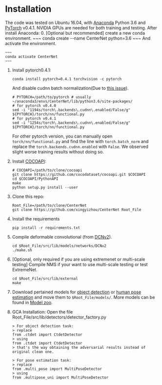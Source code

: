 # Installation
The code was tested on Ubuntu 16.04, with [Anaconda](https://www.anaconda.com/download) Python 3.6 and [PyTorch]((http://pytorch.org/)) v0.4.1. NVIDIA GPUs are needed for both training and testing.
After install Anaconda:
0. [Optional but recommended] create a new conda environment.
    ~~~
    conda create --name CenterNet python=3.6
    ~~~
    And activate the environment.
    
    ~~~
    conda activate CenterNet
    ~~~

1. Install pytorch0.4.1:
    ~~~
    conda install pytorch=0.4.1 torchvision -c pytorch
    ~~~
    
    And disable cudnn batch normalization(Due to [this issue](https://github.com/xingyizhou/pytorch-pose-hg-3d/issues/16)).
     ~~~
    # PYTORCH=/path/to/pytorch # usually ~/anaconda3/envs/CenterNet/lib/python3.6/site-packages/
    # for pytorch v0.4.0
    sed -i "1194s/torch\.backends\.cudnn\.enabled/False/g" ${PYTORCH}/torch/nn/functional.py
    # for pytorch v0.4.1
    sed -i "1254s/torch\.backends\.cudnn\.enabled/False/g" ${PYTORCH}/torch/nn/functional.py
     ~~~
     
     For other pytorch version, you can manually open `torch/nn/functional.py` and find the line with `torch.batch_norm` and replace the `torch.backends.cudnn.enabled` with `False`. We observed slight worse training results without doing so. 
     
2. Install [COCOAPI](https://github.com/cocodataset/cocoapi):
    ~~~
    # COCOAPI=/path/to/clone/cocoapi
    git clone https://github.com/cocodataset/cocoapi.git $COCOAPI
    cd $COCOAPI/PythonAPI
    make
    python setup.py install --user
    ~~~

3. Clone this repo:
    ~~~
    Root_File=/path/to/clone/CenterNet
    git clone https://github.com/xingyizhou/CenterNet Root_File
    ~~~


4. Install the requirements
    ~~~
    pip install -r requirements.txt
    ~~~
    
    
5. Compile deformable convolutional (from [DCNv2](https://github.com/CharlesShang/DCNv2/tree/pytorch_0.4)).
    ~~~
    cd $Root_File/src/lib/models/networks/DCNv2
    ./make.sh
    ~~~
6. [Optional, only required if you are using extremenet or multi-scale testing] Compile NMS if your want to use multi-scale testing or test ExtremeNet.
    ~~~
    cd $Root_File/src/lib/external
    make
    ~~~

7. Download pertained models for [object detection]() or [human pose estimation]() and move them to `$Root_File/models/`. 
   More models can be found in [Model zoo](MODEL_ZOO.md).
   

8.  GCA Installation:
    Open  the file Root_File/src/lib/detectors/detector_factory.py
    ~~~
    > For object detection task:
    > replace 
    from .ctdet import CtdetDetector
    > using
    from .ctdet import CtdetDetector
    > that's the way obtaining the adversarial results instead of original clean one.
    ~~~
    
    ~~~
    > For pose estimation task:
    > replace 
    from .multi_pose import MultiPoseDetector
    > using
    from .multipose_uni import MultiPoseDetector
    ~~~

